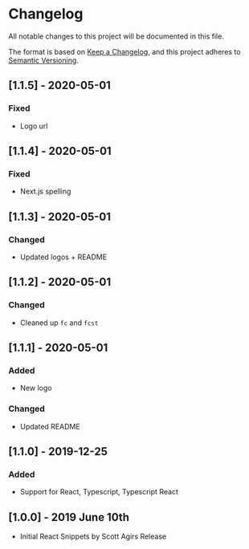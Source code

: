 # Changelog

All notable changes to this project will be documented in this file.

The format is based on [Keep a Changelog](https://keepachangelog.com/en/1.0.0/),
and this project adheres to [Semantic Versioning](https://semver.org/spec/v2.0.0.html).

## [1.1.5] - 2020-05-01

### Fixed
- Logo url

## [1.1.4] - 2020-05-01

### Fixed
- Next.js spelling

## [1.1.3] - 2020-05-01

### Changed
- Updated logos + README

## [1.1.2] - 2020-05-01

### Changed
- Cleaned up `fc` and `fcst` 

## [1.1.1] - 2020-05-01

### Added
- New logo

### Changed
- Updated README

## [1.1.0] - 2019-12-25

### Added
- Support for React, Typescript, Typescript React

## [1.0.0] - 2019 June 10th

- Initial React Snippets by Scott Agirs Release
